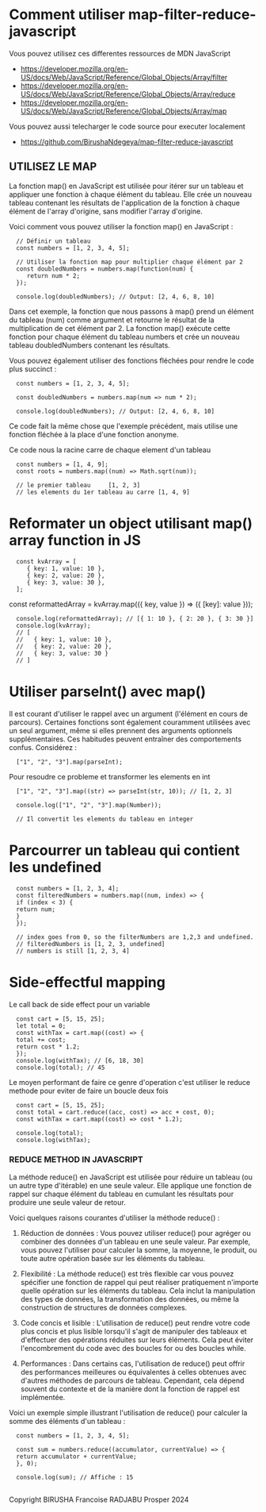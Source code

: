 # Comment utiliser map-filter-reduce-javascript

Vous pouvez utilisez ces differentes ressources de MDN JavaScript
- https://developer.mozilla.org/en-US/docs/Web/JavaScript/Reference/Global_Objects/Array/filter
- https://developer.mozilla.org/en-US/docs/Web/JavaScript/Reference/Global_Objects/Array/reduce
- https://developer.mozilla.org/en-US/docs/Web/JavaScript/Reference/Global_Objects/Array/map

Vous pouvez aussi telecharger le code source pour executer localement

- https://github.com/BirushaNdegeya/map-filter-reduce-javascript


## UTILISEZ LE MAP

La fonction map() en JavaScript est utilisée pour itérer sur un tableau et appliquer une fonction à chaque élément du tableau. Elle crée un nouveau tableau contenant les résultats de l'application de la fonction à chaque élément de l'array d'origine, sans modifier l'array d'origine.

Voici comment vous pouvez utiliser la fonction map() en JavaScript :

      // Définir un tableau
      const numbers = [1, 2, 3, 4, 5];

      // Utiliser la fonction map pour multiplier chaque élément par 2
      const doubledNumbers = numbers.map(function(num) {
         return num * 2;
      });

      console.log(doubledNumbers); // Output: [2, 4, 6, 8, 10]

Dans cet exemple, la fonction que nous passons à map() prend un élément du tableau (num) comme argument et retourne le résultat de la multiplication de cet élément par 2. La fonction map() exécute cette fonction pour chaque élément du tableau numbers et crée un nouveau tableau doubledNumbers contenant les résultats.

Vous pouvez également utiliser des fonctions fléchées pour rendre le code plus succinct :


      const numbers = [1, 2, 3, 4, 5];

      const doubledNumbers = numbers.map(num => num * 2);

      console.log(doubledNumbers); // Output: [2, 4, 6, 8, 10]

Ce code fait la même chose que l'exemple précédent, mais utilise une fonction fléchée à la place d'une fonction anonyme.


Ce code nous la racine carre de chaque element d'un tableau

      const numbers = [1, 4, 9];
      const roots = numbers.map((num) => Math.sqrt(num));

      // le premier tableau     [1, 2, 3]
      // les elements du 1er tableau au carre [1, 4, 9]

# Reformater un object utilisant map() array function in JS

      const kvArray = [
         { key: 1, value: 10 },
         { key: 2, value: 20 },
         { key: 3, value: 30 },
      ];

   const reformattedArray = kvArray.map(({ key, value }) => ({ [key]: value }));

      console.log(reformattedArray); // [{ 1: 10 }, { 2: 20 }, { 3: 30 }]
      console.log(kvArray);
      // [
      //   { key: 1, value: 10 },
      //   { key: 2, value: 20 },
      //   { key: 3, value: 30 }
      // ]

# Utiliser parseInt() avec map()

Il est courant d'utiliser le rappel avec un argument (l'élément en cours de parcours). Certaines fonctions sont également couramment utilisées avec un seul argument, même si elles prennent des arguments optionnels supplémentaires. Ces habitudes peuvent entraîner des comportements confus. Considérez :

      ["1", "2", "3"].map(parseInt);

Pour resoudre ce probleme et transformer les elements en int

      ["1", "2", "3"].map((str) => parseInt(str, 10)); // [1, 2, 3]

      console.log(["1", "2", "3"].map(Number));

      // Il convertit les elements du tableau en integer


# Parcourrer un tableau qui contient les undefined

      const numbers = [1, 2, 3, 4];
      const filteredNumbers = numbers.map((num, index) => {
      if (index < 3) {
      return num;
      }
      });

      // index goes from 0, so the filterNumbers are 1,2,3 and undefined.
      // filteredNumbers is [1, 2, 3, undefined]
      // numbers is still [1, 2, 3, 4]

# Side-effectful mapping

Le call back de side effect pour un variable

      const cart = [5, 15, 25];
      let total = 0;
      const withTax = cart.map((cost) => {
      total += cost;
      return cost * 1.2;
      });
      console.log(withTax); // [6, 18, 30]
      console.log(total); // 45

Le moyen performant de faire ce genre d'operation c'est utiliser le reduce methode pour eviter de faire un boucle deux fois

      const cart = [5, 15, 25];
      const total = cart.reduce((acc, cost) => acc + cost, 0);
      const withTax = cart.map((cost) => cost * 1.2);

      console.log(total);
      console.log(withTax);


### REDUCE METHOD IN JAVASCRIPT


La méthode reduce() en JavaScript est utilisée pour réduire un tableau (ou un autre type d'itérable) en une seule valeur. Elle applique une fonction de rappel sur chaque élément du tableau en cumulant les résultats pour produire une seule valeur de retour.

Voici quelques raisons courantes d'utiliser la méthode reduce() :

1. Réduction de données : Vous pouvez utiliser reduce() pour agréger ou combiner des données d'un tableau en une seule valeur. Par exemple, vous pouvez l'utiliser pour calculer la somme, la moyenne, le produit, ou toute autre opération basée sur les éléments du tableau.

2. Flexibilité : La méthode reduce() est très flexible car vous pouvez spécifier une fonction de rappel qui peut réaliser pratiquement n'importe quelle opération sur les éléments du tableau. Cela inclut la manipulation des types de données, la transformation des données, ou même la construction de structures de données complexes.

3. Code concis et lisible : L'utilisation de reduce() peut rendre votre code plus concis et plus lisible lorsqu'il s'agit de manipuler des tableaux et d'effectuer des opérations réduites sur leurs éléments. Cela peut éviter l'encombrement du code avec des boucles for ou des boucles while.

4. Performances : Dans certains cas, l'utilisation de reduce() peut offrir des performances meilleures ou équivalentes à celles obtenues avec d'autres méthodes de parcours de tableau. Cependant, cela dépend souvent du contexte et de la manière dont la fonction de rappel est implémentée.

Voici un exemple simple illustrant l'utilisation de reduce() pour calculer la somme des éléments d'un tableau :

      const numbers = [1, 2, 3, 4, 5];

      const sum = numbers.reduce((accumulator, currentValue) => {
      return accumulator + currentValue;
      }, 0);

      console.log(sum); // Affiche : 15


## 

Copyright BIRUSHA Francoise RADJABU Prosper 2024
